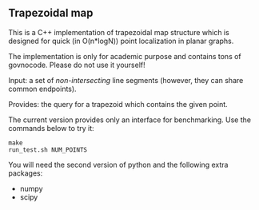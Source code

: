 Trapezoidal map
---------------

This is a C++ implementation of trapezoidal map structure
which is designed for quick (in O(n\*logN)) point
localization in planar graphs.

The implementation is only for academic purpose and
contains tons of govnocode. Please do not use it yourself!

Input: a set of *non-intersecting* line segments (however,
they can share common endpoints).

Provides: the query for a trapezoid which contains the given point.

The current version provides only an interface for benchmarking.
Use the commands below to try it:

	make
	run_test.sh NUM_POINTS

You will need the second version of python and the following
extra packages:

* numpy
* scipy

